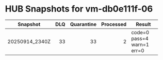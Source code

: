 # HUB Snapshots for vm-db0e111f-06

| Snapshot | DLQ | Quarantine | Processed | Result |
|---|---:|---:|---:|---|
| 20250914_2340Z | 33 | 33 | 2 | code=0 pass=4 warn=1 err=0 |
